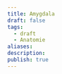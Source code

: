 ```yaml
---
title: Amygdala
draft: false
tags:
  - draft
  - Anatomie
aliases: 
description: 
publish: true
---
```

